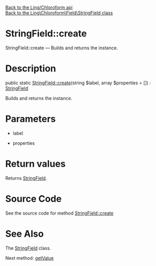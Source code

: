 [Back to the Ling/Chloroform api](https://github.com/lingtalfi/Chloroform/blob/master/doc/api/Ling/Chloroform.md)<br>
[Back to the Ling\Chloroform\Field\StringField class](https://github.com/lingtalfi/Chloroform/blob/master/doc/api/Ling/Chloroform/Field/StringField.md)


StringField::create
================



StringField::create — Builds and returns the instance.




Description
================


public static [StringField::create](https://github.com/lingtalfi/Chloroform/blob/master/doc/api/Ling/Chloroform/Field/StringField/create.md)(string $label, array $properties = []) : [StringField](https://github.com/lingtalfi/Chloroform/blob/master/doc/api/Ling/Chloroform/Field/StringField.md)




Builds and returns the instance.




Parameters
================


- label

    

- properties

    


Return values
================

Returns [StringField](https://github.com/lingtalfi/Chloroform/blob/master/doc/api/Ling/Chloroform/Field/StringField.md).








Source Code
===========
See the source code for method [StringField::create](https://github.com/lingtalfi/Chloroform/blob/master/Field/StringField.php#L20-L24)


See Also
================

The [StringField](https://github.com/lingtalfi/Chloroform/blob/master/doc/api/Ling/Chloroform/Field/StringField.md) class.

Next method: [getValue](https://github.com/lingtalfi/Chloroform/blob/master/doc/api/Ling/Chloroform/Field/StringField/getValue.md)<br>

